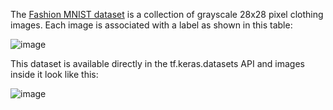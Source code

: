 The [Fashion MNIST dataset](https://github.com/zalandoresearch/fashion-mnist) is a collection of grayscale 28x28 pixel clothing images. Each image is associated with a label as shown in this table:

![image](https://github.com/HelenLit/fashion_mnist/assets/108334668/4a52b084-544c-48ae-a7d5-84d51a96c1c3)

This dataset is available directly in the tf.keras.datasets API and images inside it look like this:

![image](https://github.com/HelenLit/fashion_mnist/assets/108334668/5c6d2d39-028b-4844-95ea-969a95900b90)
